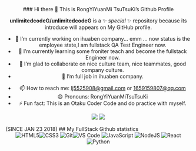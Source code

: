 <div align=center>
### Hi there 👋 This is RongYiYuanMi TsuTsuKi’s Github Profile

**unlimitedcodeG/unlimitedcodeG** is a ✨ _special_ ✨ repository because its introduce will appears on My GitHub profile.
- 🔭 I’m currently working on ihuaben company... emm ... now status is the employee state,I am fullstack QA Test Engineer now.
- 🌱 I’m currently learning some froniter teach and become the fullstack Engineer now.
- 👯 I’m glad to collaborate on nice culture team, nice teammates, good company culture.
- 🤔 I’m full job in ihuaben company.
<!--💬 Ask me about ... -->
- 📫 How to reach me: lj5525908@gmail.com  or 1659159807@qq.com
- 😄 Pronouns: RongYiYuanMiTsuTsuKi
- ⚡ Fun fact: This is an Otaku Coder Code and do practice with myself.

<!--💬 Ask me about ... -->
![](https://github-readme-stats.vercel.app/api?username=unlimitedcodeG&show_icons=true&count_private=true&hide=stars&theme=tokyonight)
![](https://github-readme-stats.vercel.app/api/top-langs/?username=unlimitedcodeG&hide=html,css,tsql,python,perl&layout=compact&langs_count=6&theme=tokyonight&v=2)
</div>
(SINCE JAN 23 2018)
## My FullStack Github statistics
<div align=center>
<img alt="HTML5" src="https://img.shields.io/badge/html5%20-%23E34F26.svg?&style=for-the-badge&logo=html5&logoColor=white"/><img alt="CSS3" src="https://img.shields.io/badge/css3%20-%231572B6.svg?&style=for-the-badge&logo=css3&logoColor=white"/>
<img alt="Git" src="https://img.shields.io/badge/-Git-%23F05032?style=for-the-badge&logo=git&logoColor=%23ffffff"/><img alt="VS Code" src="https://img.shields.io/badge/-VSCode-%23007ACC?style=for-the-badge&logo=visual-studio-code"/>
<img alt="JavaScript" src="https://img.shields.io/badge/-JavaScript-%23F7DF1C?style=for-the-badge&logo=javascript&logoColor=000000&labelColor=%23F7DF1C&color=%23FFCE5A"/>
<img alt="NodeJS" src="https://img.shields.io/badge/node.js%20-%2343853D.svg?&style=for-the-badge&logo=node.js&logoColor=white"/>
<img alt="React" src="https://img.shields.io/badge/react%20-%2320232a.svg?&style=for-the-badge&logo=react&logoColor=%2361DAFB"/>
<img alt="Python" src="https://img.shields.io/badge/python%20-%2314354C.svg?&style=for-the-badge&logo=python&logoColor=white"/>
</div>
